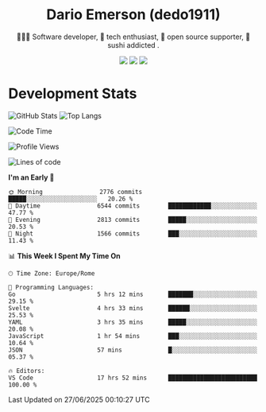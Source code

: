 <div align="center">
  
# Dario Emerson (dedo1911)
👨🏼‍💻 Software developer, 🔧 tech enthusiast, 🙌 open source supporter, 🍣 sushi addicted .

[![](https://img.shields.io/badge/-Linkedin-informational?style=for-the-badge&logo=linkedin&logoColor=white&color=2867B2)](http://linkedin.com/in/dedo1911)
[![](https://img.shields.io/badge/-Telegram-informational?style=for-the-badge&logo=telegram&logoColor=white&color=0088cc)](https://t.me/dedo1911)
[![](https://img.shields.io/badge/-Facebook-informational?style=for-the-badge&logo=facebook&logoColor=white&color=3b5998)](https://fb.com/dedo1911)

</div>

# Development Stats

![GitHub Stats](https://github-readme-stats.vercel.app/api?username=dedo1911&hide=&count_private=true&title_color=84cc16&text_color=ffffff&icon_color=84cc16&bg_color=1c1917&hide_border=true&border_radius=0&show_icons=true)
![Top Langs](https://github-readme-stats.vercel.app/api/top-langs/?username=dedo1911&theme=chartreuse-dark&layout=compact)

<!--START_SECTION:waka-->
![Code Time](http://img.shields.io/badge/Code%20Time-1%2C725%20hrs%2024%20mins-blue)

![Profile Views](http://img.shields.io/badge/Profile%20Views-1-blue)

![Lines of code](https://img.shields.io/badge/From%20Hello%20World%20I%27ve%20Written-4.1%20million%20lines%20of%20code-blue)

**I'm an Early 🐤** 

```text
🌞 Morning                2776 commits        █████░░░░░░░░░░░░░░░░░░░░   20.26 % 
🌆 Daytime                6544 commits        ████████████░░░░░░░░░░░░░   47.77 % 
🌃 Evening                2813 commits        █████░░░░░░░░░░░░░░░░░░░░   20.53 % 
🌙 Night                  1566 commits        ███░░░░░░░░░░░░░░░░░░░░░░   11.43 % 
```


📊 **This Week I Spent My Time On** 

```text
🕑︎ Time Zone: Europe/Rome

💬 Programming Languages: 
Go                       5 hrs 12 mins       ███████░░░░░░░░░░░░░░░░░░   29.15 % 
Svelte                   4 hrs 33 mins       ██████░░░░░░░░░░░░░░░░░░░   25.53 % 
YAML                     3 hrs 35 mins       █████░░░░░░░░░░░░░░░░░░░░   20.08 % 
JavaScript               1 hr 54 mins        ███░░░░░░░░░░░░░░░░░░░░░░   10.64 % 
JSON                     57 mins             █░░░░░░░░░░░░░░░░░░░░░░░░   05.37 % 

🔥 Editors: 
VS Code                  17 hrs 52 mins      █████████████████████████   100.00 % 
```


 Last Updated on 27/06/2025 00:10:27 UTC
<!--END_SECTION:waka-->

<!--
**dedo1911/dedo1911** is a ✨ _special_ ✨ repository because its `README.md` (this file) appears on your GitHub profile.

Here are some ideas to get you started:

- 🔭 I’m currently working on ...
- 🌱 I’m currently learning ...
- 👯 I’m looking to collaborate on ...
- 🤔 I’m looking for help with ...
- 💬 Ask me about ...
- 📫 How to reach me: ...
- 😄 Pronouns: ...
- ⚡ Fun fact: ...
-->
